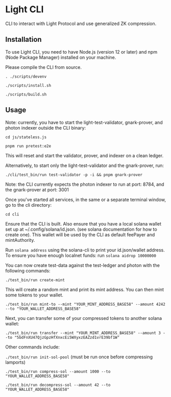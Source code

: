 # Light CLI

CLI to interact with Light Protocol and use generalized ZK compression.

## Installation

To use Light CLI, you need to have Node.js (version 12 or later) and npm (Node Package Manager) installed on your machine.

Please compile the CLI from source.

`. ./scripts/devenv`

`./scripts/install.sh`

`./scripts/build.sh`

## Usage

Note: currently, you have to start the light-test-validator, gnark-prover, and photon indexer outside the CLI binary:

`cd js/stateless.js`

`pnpm run pretest:e2e`

This will reset and start the validator, prover, and indexer on a clean ledger.

Alternatively, to start only the light-test-validator and the gnark-prover, run:

`./cli/test_bin/run test-validator -p -i && pnpm gnark-prover`

Note: the CLI currently expects the photon indexer to run at port: 8784, and the gnark-prover at port: 3001

Once you've started all services, in the same or a separate terminal window, go to the cli directory:

`cd cli`

Ensure that the CLI is built.
Also ensure that you have a local solana wallet set up at ~/.config/solana/id.json. (see solana documentation for how to create one). This wallet will be used by the CLI as default feePayer and mintAuthority.

Run `solana address` using the solana-cli to print your id.json/wallet address.
To ensure you have enough localnet funds: run `solana aidrop 10000000`

You can now create test-data against the test-ledger and photon with the following commands:

`./test_bin/run create-mint`

This will create a random mint and print its mint address.
You can then mint some tokens to your wallet.

`./test_bin/run mint-to --mint "YOUR_MINT_ADDRESS_BASE58" --amount 4242 --to "YOUR_WALLET_ADDRESS_BASE58"`

Next, you can transfer some of your compressed tokens to another solana wallet:

`./test_bin/run transfer --mint "YOUR_MINT_ADDRESS_BASE58" --amount 3 --to "5bdFnXU47QjzGpzHfXnxcEi5WXyxzEAZzd1vrE39bf1W"`

Other commands include:

`./test_bin/run init-sol-pool` (must be run once before compressing lamports)

`./test_bin/run compress-sol --amount 1000 --to "YOUR_WALLET_ADDRESS_BASE58"`

`./test_bin/run decompress-sol --amount 42 --to "YOUR_WALLET_ADDRESS_BASE58"`
